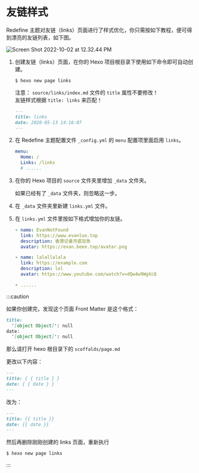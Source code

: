 # 友链样式

Redefine 主题对友链（links）页面进行了样式优化，你只需按如下教程，便可得到漂亮的友链列表，如下图。

![Screen Shot 2022-10-02 at 12.32.44 PM](https://evan.beee.top/img/Screen%20Shot%202022-10-02%20at%2012.32.44%20PM.png)

1. 创建友链（links）页面，在你的 Hexo 项目根目录下使用如下命令即可自动创建。
   ```shell
   $ hexo new page links
   ```

   注意：
   `source/links/index.md` 文件的 `title` 属性不要修改！  
   友链样式根据 `title: links` 来匹配！
   
   ```markdown
   ---
   title: links
   date: 2020-05-13 14:16:07
   ---
   ```
   
1. 在 Redefine 主题配置文件 `_config.yml` 的 `menu` 配置项里面启用 `links`。
   ```yaml
   menu:
     Home: /
     Links: /links
     # ......
   ```

1. 在你的 Hexo 项目的 `source` 文件夹里增加 `_data` 文件夹。
   
   如果已经有了 `_data` 文件夹，则忽略这一步。
   
1. 在 `_data` 文件夹里新建 `links.yml` 文件。

1. 在 `links.yml` 文件里按如下格式增加你的友链。

   ```yaml
   - name: EvanNotFound
     link: https://www.evanluo.top
     description: 香港记者月底加急
     avatar: https://evan.beee.top/avatar.png
   
   - name: lalallalala
     link: https://example.com
     description: lol
     avatar: https://www.youtube.com/watch?v=dQw4w9WgXcQ
   
   - ......  
   
   ```
   

:::caution

如果你创建完，发现这个页面 Front Matter 是这个格式：

```markdown
title:
  '[object Object]': null
date:
  '[object Object]': null
```

那么请打开 hexo 根目录下的 `scoffalds/page.md`

更改以下内容：

```markdown
---
title: { { title } }
date: { { date } }
---
```

改为：

```markdown
---
title: {{ title }}
date: {{ date }}
---
```

然后再删除刚刚创建的 links 页面，重新执行

```bash
$ hexo new page links
```

:::

